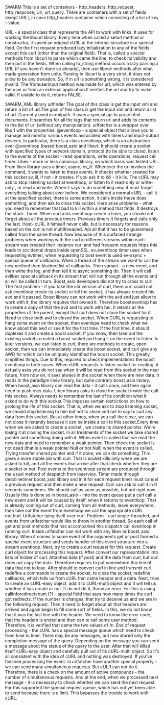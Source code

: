 SWARM 
This is a set of containers - http_headers, http_request, http_response, Url, url_query. There are containers with a set of fields (exept URL), in case http_headers container which consisting of a list of key - value. 

URL - a special class that represents the API to work with links. It uses for working the libcurl library. Every time when called a seturl method or constructor, it saved an original cURL at the internal structure in a special field. On the first request produced lazy initialization  to any of the fields except this curl (other than the original field). That is, called a special methods from libcurl to parse which came the line, to check its validity and then put in the fields. When calling to_string method occurs a lazy parsing a URL (if you haven't done so already), then use libcurl methods after what made generation from units. 
Parsing in libcurl is a very strict, it does not allow to be any deviation. So, if in url is something wrong, it is considered invalid. The fromuserinput method was made for url, which was entered by the user or from an external application.It verifies the url and try to make valid. If unable to do it, returns FALSE. 

SWARM_XML library
urlfinder
The goal of this class is get the input xml and return a list of url.The goal of this class is get the input xml and return a list of url. Currently used in xmlpath. It uses a special api to parse html documents. It searches for all the tags that return url and adds its contents to the list of url (without any manipulation). 
urlfatcher is a wrapper over liburl with the properties:
@eventloop - a special object that allows you to manage and monitor various events associated with timers and input-output devices. In particular, there is a class eventloop, which is an abstraction over @eventloop (based boost_asio and libev). It should create a socket with specified types of network domain, protocol (to be able to close), listen to the events of the socket - read operations, write operations, request call timer. Libev - more or less canonical library, on which basis was tested URL. From libev library uses a timer, async, ev_ill. Whenever the url invokes the command, it wants to listen to these events. It checks whether created for this socket ev_ill, if not - it creates. If you ask it to kill - it kills. 
The cURL may ask to stop listening socket at eventloop, or listen to it read-only or write-only , or read and write. When it says to do something new, it must forget everything talking about ever before. We considered a normal cURL - call it at the specified socket, there is some action, it calls inside these does something, and then ask to close this socket. Here arise problems - what you need to remember that bad to kill within a method that finds. It destroys the stack.
Timer. When curl asks eventloop create a timer, you should not forget about all the previous timers. Previous timers it forgets and calls only the last.
Host- cURL it himself never calls, but is necessary for reasons based on the curl is not multithreaded. Api all that it has to be guaranteed called from the same thread. Now because of this surfaced strange problems when working with the curl in different streams within each stream was created their instance curl and had frequent requests https this leads to accidental drops inside openSSL.
ev_eventloop timer uses when requesting evtimer, when requesting to post event is used ev-async + special queue of callbacks. When a thread of the stream we want to call the new method then blocked list of callbacks. Then variant - a new event, and then write the log, and then tell it to async something do. Then it will call evlibev special callback in its stream that will run through all the events and all will be called in turn.
Boost_asio developers did not try to cross to curl. The first problem - if you take the old version of curl, there curl could not ask eventloop create its socket or kill the socket, it has always created his avd and it passed. Boost library can not work with the avd and just allow to work with it, the library requires that owned it. Therefore boosteventlop has to create a copy of that the avd and to work with her. It retains all the properties of the parent, except that curl does not close the socket for it. Need to close both avd to closed the socket. When CURL is requesting to hang some event on the socket, then evenlupe need to check what we know about this awd or see it for the first time. If the first time, it should duplexes it and create a boost socket. If you know, then take out the existing sockets created a boost socket and hang it on the event to listen. In later versions, we can listen to curl, there are methods to create, open socket, then we can immediately create the boost socket, and curl give any AWD for which can be uniquely identified the boost socket. This greatly simplifies things. Due to this, required to check implementations the boost eventloop in both cases.
When cURL requests to listen socket for reading, it actually asks you do not say when it will be read from this socket in the near future, from now on, it says always in the socket when there are new data. It reads in the paradigm libev library, but quite contrary boost_asio library. When boost_asio library can read the data - it calls once, and then again need to push over data. Libev library asks to close the socket inside the call this socket. Always needs to remember the last of its condition what it asked to do with this socket.This imposes certain restrictions on how to prolong the life of this socket. That is, when we ask to stop listening socket, we should stop listening to him but not to close and not to say to curl any data from this socket. But at other times, when you call the close, we can not close it instantly because it can be inside a call to this socket.Every time when we are asked to create a socket , we create its shared pointer. We're losing it at closing the socket. In all treatments of the socket we take shared pointer and something doing with it. When event is called that we read the new data and need to remember a weak pointer. Then check the socket is not dead (that is a weak pointer Null or not Null) when the event is called. Trying transfer shared pointer and if it done, we can do something. This gives a more stable job with curl. That is socket kills only when we are asked to kill, and all the events that arrive after that check whether they are a socket or not. 
Post events to the eventloop stream are produced through the usual method of despatch from ioservice. Timer made ​​through deadlinetimer boost_asio liblary and in it for each request timer must cancel a previous request and then make a new request. Curl can ask to call it in 0 seconds sometimes. We should call as soon as possible, but not right now. Usually this is done so in boost_asio - into the event queue put a curl call a new event and it will be caused by itself, when it returns to eventloop. That is already coming out of curl, coming from all methods, leave everywhere, then take out the event from eventloop we call the appropriate cURL method. 
Urlfatcher tying itself over curl. Problem - curl single-threaded, and events from urlfatcher would like to throw in another thread. So each call of get and post methods that has accompanied this dispatch call eventloop in running curl. Inside urlfatcher can not work with any libev or boost_asio library. When it comes to some event of the arguments get or post formed a special event structure and sends handler of this event structure into a stream eventloop. Next, try to create a curl request for this request. Create curl object for processing this request. After convert our represantation into lists of hidder of curl. Attached data (if post) and the data from curl, but curl does not copy the data. Therefore requires to put somewhere this line of data that not to lose. After should to convert curl in line and transmit curl, redefine a commands to create the socket, to close the socket, redefine callbacks, which tells us from cURL that came header and a data.
Next, tries to create an cURL-easy object, add it to cURL-multi object and it will tell us whether it has create or not. If do not do it, throw an error. For this is using callinforedirectcount (?) - special field that says how many times the curl got redirects. If the number is changes, that try to deceive us and we are in the following request. Then it need to forget about all that headers are arrived and again begin to fill some sort of fields. In this, we do not know that it was the last line with the header.
We need to know the error code, that the headers is ended and then can to call some user method. Therefore, it is verified that came the two values ​​of /n. 
End of request processing - the cURL has a special message queue which need to check from time to time. There may be any messages, but now stored only the completion message of the query. Depending on the message you can send a message about the status of the query to the user. After that will killed itself cURL-easy  object and carefully pull out of its cURL-multi object. So it's all consistent with the idea of ​​cURL and nothing was destroyed. If you've finished processing the event. In urlfatcher have another special property - we can send many simultaneous requests. But cULR can not do it. Therefore, there is a check on the amount of active compounds - the number of simultaneous requests. And at the end, when we processed next message - it is necessary to check whether we can send the next request. For this supported the special request queue, which has not yet been able to send because there is a limit. This bypasses the trouble to work with cURL.

